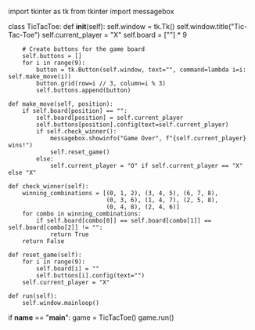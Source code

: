 import tkinter as tk
from tkinter import messagebox

class TicTacToe:
    def __init__(self):
        self.window = tk.Tk()
        self.window.title("Tic-Tac-Toe")
        self.current_player = "X"
        self.board = [""] * 9

        # Create buttons for the game board
        self.buttons = []
        for i in range(9):
            button = tk.Button(self.window, text="", command=lambda i=i: self.make_move(i))
            button.grid(row=i // 3, column=i % 3)
            self.buttons.append(button)

    def make_move(self, position):
        if self.board[position] == "":
            self.board[position] = self.current_player
            self.buttons[position].config(text=self.current_player)
            if self.check_winner():
                messagebox.showinfo("Game Over", f"{self.current_player} wins!")
                self.reset_game()
            else:
                self.current_player = "O" if self.current_player == "X" else "X"

    def check_winner(self):
        winning_combinations = [(0, 1, 2), (3, 4, 5), (6, 7, 8),
                                (0, 3, 6), (1, 4, 7), (2, 5, 8),
                                (0, 4, 8), (2, 4, 6)]
        for combo in winning_combinations:
            if self.board[combo[0]] == self.board[combo[1]] == self.board[combo[2]] != "":
                return True
        return False

    def reset_game(self):
        for i in range(9):
            self.board[i] = ""
            self.buttons[i].config(text="")
        self.current_player = "X"

    def run(self):
        self.window.mainloop()

if __name__ == "__main__":
    game = TicTacToe()
    game.run()
